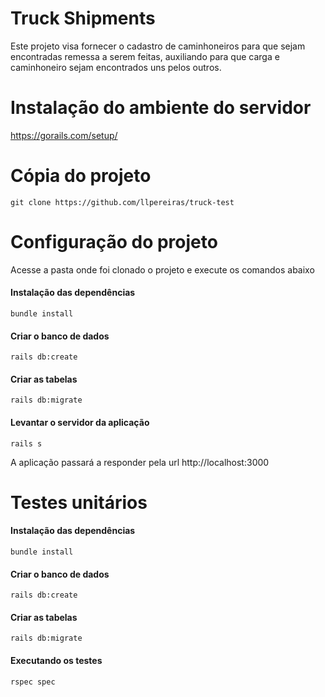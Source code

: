 # Truck Shipments

Este projeto visa fornecer o cadastro de caminhoneiros para que sejam encontradas 
remessa a serem feitas, auxiliando para que carga e caminhoneiro sejam encontrados 
uns pelos outros.

# Instalação do ambiente do servidor

https://gorails.com/setup/

# Cópia do projeto

```
git clone https://github.com/llpereiras/truck-test
```

# Configuração do projeto

Acesse a pasta onde foi clonado o projeto e execute os comandos abaixo

#### Instalação das dependências

```
bundle install
```

#### Criar o banco de dados
```
rails db:create
```

#### Criar as tabelas
```
rails db:migrate
```

#### Levantar o servidor da aplicação
```
rails s
```

A aplicação passará a responder pela url http://localhost:3000


# Testes unitários

#### Instalação das dependências

```
bundle install
```

#### Criar o banco de dados
```
rails db:create
```

#### Criar as tabelas
```
rails db:migrate
```

#### Executando os testes

```
rspec spec
```